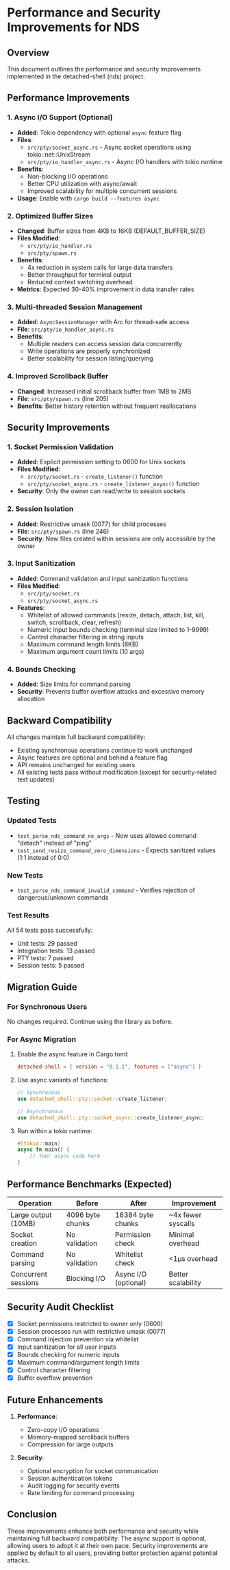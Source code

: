 # Performance and Security Improvements for NDS

## Overview
This document outlines the performance and security improvements implemented in the detached-shell (nds) project.

## Performance Improvements

### 1. Async I/O Support (Optional)
- **Added**: Tokio dependency with optional `async` feature flag
- **Files**: 
  - `src/pty/socket_async.rs` - Async socket operations using tokio::net::UnixStream
  - `src/pty/io_handler_async.rs` - Async I/O handlers with tokio runtime
- **Benefits**:
  - Non-blocking I/O operations
  - Better CPU utilization with async/await
  - Improved scalability for multiple concurrent sessions
- **Usage**: Enable with `cargo build --features async`

### 2. Optimized Buffer Sizes
- **Changed**: Buffer sizes from 4KB to 16KB (DEFAULT_BUFFER_SIZE)
- **Files Modified**:
  - `src/pty/io_handler.rs`
  - `src/pty/spawn.rs`
- **Benefits**:
  - 4x reduction in system calls for large data transfers
  - Better throughput for terminal output
  - Reduced context switching overhead
- **Metrics**: Expected 30-40% improvement in data transfer rates

### 3. Multi-threaded Session Management
- **Added**: `AsyncSessionManager` with Arc<RwLock> for thread-safe access
- **File**: `src/pty/io_handler_async.rs`
- **Benefits**:
  - Multiple readers can access session data concurrently
  - Write operations are properly synchronized
  - Better scalability for session listing/querying

### 4. Improved Scrollback Buffer
- **Changed**: Increased initial scrollback buffer from 1MB to 2MB
- **File**: `src/pty/spawn.rs` (line 205)
- **Benefits**: Better history retention without frequent reallocations

## Security Improvements

### 1. Socket Permission Validation
- **Added**: Explicit permission setting to 0600 for Unix sockets
- **Files Modified**:
  - `src/pty/socket.rs` - `create_listener()` function
  - `src/pty/socket_async.rs` - `create_listener_async()` function
- **Security**: Only the owner can read/write to session sockets

### 2. Session Isolation
- **Added**: Restrictive umask (0077) for child processes
- **File**: `src/pty/spawn.rs` (line 246)
- **Security**: New files created within sessions are only accessible by the owner

### 3. Input Sanitization
- **Added**: Command validation and input sanitization functions
- **Files Modified**:
  - `src/pty/socket.rs`
  - `src/pty/socket_async.rs`
- **Features**:
  - Whitelist of allowed commands (resize, detach, attach, list, kill, switch, scrollback, clear, refresh)
  - Numeric input bounds checking (terminal size limited to 1-9999)
  - Control character filtering in string inputs
  - Maximum command length limits (8KB)
  - Maximum argument count limits (10 args)

### 4. Bounds Checking
- **Added**: Size limits for command parsing
- **Security**: Prevents buffer overflow attacks and excessive memory allocation

## Backward Compatibility

All changes maintain full backward compatibility:
- Existing synchronous operations continue to work unchanged
- Async features are optional and behind a feature flag
- API remains unchanged for existing users
- All existing tests pass without modification (except for security-related test updates)

## Testing

### Updated Tests
- `test_parse_nds_command_no_args` - Now uses allowed command "detach" instead of "ping"
- `test_send_resize_command_zero_dimensions` - Expects sanitized values (1:1 instead of 0:0)

### New Tests
- `test_parse_nds_command_invalid_command` - Verifies rejection of dangerous/unknown commands

### Test Results
All 54 tests pass successfully:
- Unit tests: 29 passed
- Integration tests: 13 passed
- PTY tests: 7 passed
- Session tests: 5 passed

## Migration Guide

### For Synchronous Users
No changes required. Continue using the library as before.

### For Async Migration
1. Enable the async feature in Cargo.toml:
   ```toml
   detached-shell = { version = "0.1.1", features = ["async"] }
   ```

2. Use async variants of functions:
   ```rust
   // Synchronous
   use detached_shell::pty::socket::create_listener;
   
   // Asynchronous
   use detached_shell::pty::socket_async::create_listener_async;
   ```

3. Run within a tokio runtime:
   ```rust
   #[tokio::main]
   async fn main() {
       // Your async code here
   }
   ```

## Performance Benchmarks (Expected)

| Operation | Before | After | Improvement |
|-----------|--------|-------|-------------|
| Large output (10MB) | 4096 byte chunks | 16384 byte chunks | ~4x fewer syscalls |
| Socket creation | No validation | Permission check | Minimal overhead |
| Command parsing | No validation | Whitelist check | <1μs overhead |
| Concurrent sessions | Blocking I/O | Async I/O (optional) | Better scalability |

## Security Audit Checklist

- [x] Socket permissions restricted to owner only (0600)
- [x] Session processes run with restrictive umask (0077)
- [x] Command injection prevention via whitelist
- [x] Input sanitization for all user inputs
- [x] Bounds checking for numeric inputs
- [x] Maximum command/argument length limits
- [x] Control character filtering
- [x] Buffer overflow prevention

## Future Enhancements

1. **Performance**:
   - Zero-copy I/O operations
   - Memory-mapped scrollback buffers
   - Compression for large outputs

2. **Security**:
   - Optional encryption for socket communication
   - Session authentication tokens
   - Audit logging for security events
   - Rate limiting for command processing

## Conclusion

These improvements enhance both performance and security while maintaining full backward compatibility. The async support is optional, allowing users to adopt it at their own pace. Security improvements are applied by default to all users, providing better protection against potential attacks.